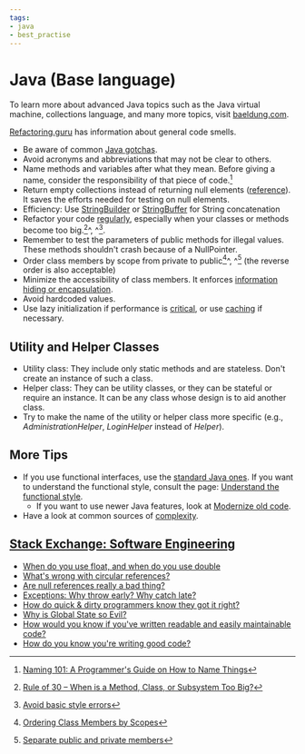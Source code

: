 ```yaml
---
tags:
- java
- best_practise
---
```


# Java (Base language)

To learn more about advanced Java topics such as the Java virtual machine, collections language, and many more topics,
visit [baeldung.com](https://www.baeldung.com/category/java).

[Refactoring.guru](https://refactoring.guru/refactoring/smells) has information about general code smells.

- Be aware of common [Java gotchas](https://stackoverflow.com/questions/169815/java-common-gotchas).
- Avoid acronyms and abbreviations that may not be clear to others.
- Name methods and variables after what they mean. Before giving a name, consider the responsibility of that piece of code.[^1]
- Return empty collections instead of returning null elements ([reference](http://www.javapractices.com/topic/TopicAction.do?Id=59)). It saves the efforts needed for testing on null elements.
- Efficiency: Use [StringBuilder](https://docs.oracle.com/en/java/javase/11/docs/api/java.base/java/lang/StringBuilder.html) or [StringBuffer](https://docs.oracle.com/en/java/javase/11/docs/api/java.base/java/lang/StringBuffer.html) for String concatenation
- Refactor your code [regularly](https://refactoring.guru/refactoring), especially when your classes or methods become too big.[^2]^, ^[^3].
- Remember to test the parameters of public methods for illegal values. These methods shouldn't crash because of a NullPointer.
- Order class members by scope from private to public[^4]^, ^[^5] (the reverse order is also acceptable)
- Minimize the accessibility of class members. It enforces [information hiding or encapsulation](https://www.codejava.net/coding/10-java-core-best-practices-every-java-programmer-should-know#PrivateMembers).
- Avoid hardcoded values.
- Use lazy initialization if performance is [critical](http://www.javapractices.com/topic/TopicAction.do?Id=34), or use [caching](https://crunchify.com/how-to-create-a-simple-in-memory-cache-in-java-lightweight-cache/) if necessary.

## Utility and Helper Classes
- Utility class: They include only static methods and are stateless. Don't create an instance of such a class.
- Helper class: They can be utility classes, or they can be stateful or require an instance. It can be any class whose design is to aid another class.
- Try to make the name of the utility or helper class more specific (e.g., *AdministrationHelper*, *LoginHelper* instead of *Helper*).

## More Tips
- If you use functional interfaces, use the [standard Java ones](http://www.javapractices.com/topic/TopicAction.do?Id=277). If you want to understand the functional style, consult the page: [Understand the functional style](http://www.javapractices.com/topic/TopicAction.do?Id=274).
  - If you want to use newer Java features, look at [Modernize old code](http://www.javapractices.com/topic/TopicAction.do?Id=225).
- Have a look at common sources of [complexity](https://web.archive.org/web/20210425130253/http://www.javapractices.com/topic/TopicAction.do?Id=287).

## [Stack Exchange: Software Engineering](https://softwareengineering.stackexchange.com/questions)

- [When do you use float, and when do you use double](https://softwareengineering.stackexchange.com/questions/188721/when-do-you-use-float-and-when-do-you-use-double)
- [What's wrong with circular references?](https://softwareengineering.stackexchange.com/questions/11856/whats-wrong-with-circular-references)
- [Are null references really a bad thing?](https://softwareengineering.stackexchange.com/questions/12777/are-null-references-really-a-bad-thing)
- [Exceptions: Why throw early? Why catch late?](https://softwareengineering.stackexchange.com/questions/231057/exceptions-why-throw-early-why-catch-late)
- [How do quick & dirty programmers know they got it right?](https://softwareengineering.stackexchange.com/questions/124835/how-do-quick-dirty-programmers-know-they-got-it-right)
- [Why is Global State so Evil?](https://softwareengineering.stackexchange.com/questions/148108/why-is-global-state-so-evil)
- [How would you know if you've written readable and easily maintainable code?](https://softwareengineering.stackexchange.com/questions/141005/how-would-you-know-if-youve-written-readable-and-easily-maintainable-code)
- [How do you know you're writing good code?](https://softwareengineering.stackexchange.com/questions/61655/how-do-you-know-youre-writing-good-code)

[^1]:[Naming 101: A Programmer's Guide on How to Name Things](https://www.elpassion.com/blog/naming-101-programmers-guide-on-how-to-name-things)
[^2]:[Rule of 30 – When is a Method, Class, or Subsystem Too Big?](https://dzone.com/articles/rule-30-%E2%80%93-when-method-class-or)
[^3]:[Avoid basic style errors](http://www.javapractices.com/topic/TopicAction.do?Id=227)
[^4]:[Ordering Class Members by Scopes](https://www.codejava.net/coding/10-java-core-best-practices-every-java-programmer-should-know#MemberOrdering)
[^5]:[Separate public and private members](http://www.javapractices.com/topic/TopicAction.do?Id=136)